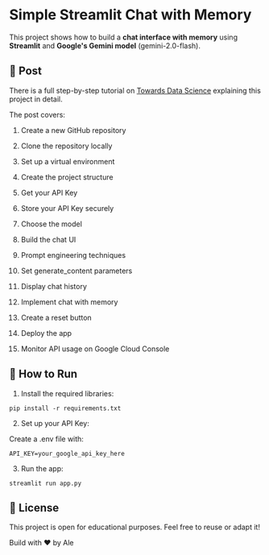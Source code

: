 # Simple Streamlit Chat with Memory
This project shows how to build a **chat interface with memory** using **Streamlit** and **Google's Gemini model** (gemini-2.0-flash).


## 📖 Post
There is a full step-by-step tutorial on [Towards Data Science](https://towardsdatascience.com/step-by-step-guide-to-build-and-deploy-an-llm-powered-chat-with-memory-in-streamlit/) explaining this project in detail.

The post covers:

1. Create a new GitHub repository

2. Clone the repository locally

3. Set up a virtual environment

4. Create the project structure

5. Get your API Key

6. Store your API Key securely

7. Choose the model

8. Build the chat UI

9. Prompt engineering techniques

10. Set generate_content parameters

11. Display chat history

12. Implement chat with memory

13. Create a reset button

14. Deploy the app

15. Monitor API usage on Google Cloud Console



## 🚀 How to Run
1. Install the required libraries:

```
pip install -r requirements.txt
```

2. Set up your API Key:

Create a .env file with:

```
API_KEY=your_google_api_key_here
```


3. Run the app:

```
streamlit run app.py
```



## 📄 License
This project is open for educational purposes.
Feel free to reuse or adapt it!


Build with :heart: by Ale 

